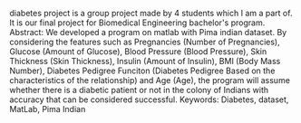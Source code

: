diabetes project is a group project made by 4 students which I am a part of. 
It is our final project for Biomedical Engineering bachelor's program.
Abstract:
We developed a program on matlab with Pima indian dataset. By considering the
features such as Pregnancies (Number of Pregnancies), Glucose (Amount of Glucose),
Blood Pressure (Blood Pressure), Skin Thickness (Skin Thickness), Insulin (Amount of
Insulin), BMI (Body Mass Number), Diabetes Pedigree Funciton (Diabetes Pedigree
Based on the characteristics of the relationship) and Age (Age), the program will
assume whether there is a diabetic patient or not in the colony of Indians with accuracy
that can be considered successful.
Keywords: Diabetes, dataset, MatLab, Pima Indian
